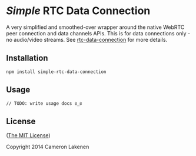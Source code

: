 # *Simple* RTC Data Connection

A very simplified and smoothed-over wrapper around the native WebRTC peer connection and data channels APIs. This is for data connections only - no audio/video streams. See [rtc-data-connection](https://github.com/lakenen/rtc-data-connection) for more details.


## Installation

```
npm install simple-rtc-data-connection
```


## Usage

```
// TODO: write usage docs ಠ_ಠ
```


## License

([The MIT License](LICENSE))

Copyright 2014 Cameron Lakenen
